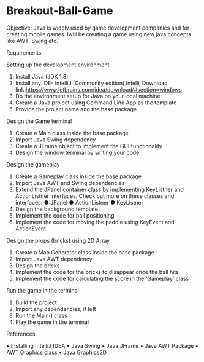 # Breakout-Ball-Game

Objective:
Java is widely used by game development companies and for creating mobile games. Iwill be creating a game using new java concepts
like AWT, Swing etc.

Requirements

Setting up the development environment
1. Install Java (JDK 1.8)
2. Install any IDE- IntelliJ (Community edition)
Intellij Download link:https://www.jetbrains.com/idea/download/#section=windows
3. Do the environment setup for Java on your local machine
4. Create a Java project using Command Line App as the template
5. Provide the project name and the base package

Design the Game terminal
1. Create a Main class inside the base package
2. Import Java Swing dependency
3. Create a JFrame object to implement the GUI functionality
4. Design the window terminal by writing your code

Design the gameplay
1. Create a Gameplay class inside the base package
2. Import Java AWT and Swing dependencies
3. Extend the JPanel container class by implementing KeyListner and ActionListner
interfaces. 
Check out more on these classes and interfaces:
● JPanel
● ActionListner
● KeyListner
4. Design the background template
5. Implement the code for ball positioning
6. Implement the code for moving the paddle using KeyEvent and ActionEvent

Design the props (bricks) using 2D Array
1. Create a Map Generator class inside the base package
2. Import Java AWT dependency
3. Design the bricks
4. Implement the code for the bricks to disappear once the ball hits
5. Implement the code for calculating the score in the 'Gameplay' class

Run the game in the terminal
1. Build the project
2. Import any dependencies, if left
3. Run the Main() class
4. Play the game in the terminal

References

• Installing IntelliJ IDEA
• Java Swing
• Java JFrame
• Java AWT Package
• AWT Graphics class
• Java Graphics2D
